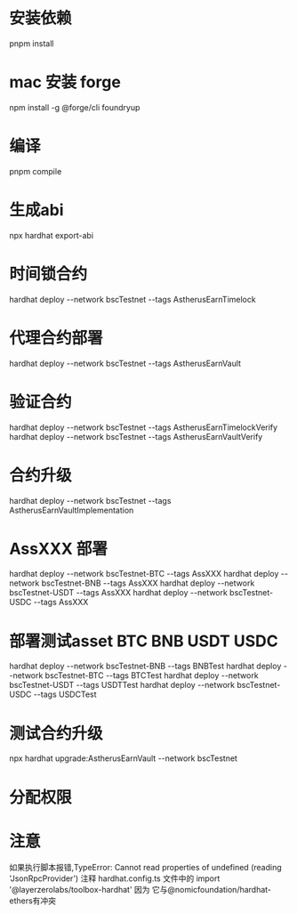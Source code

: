 # 安装依赖
pnpm install

# mac 安装 forge
npm install -g @forge/cli
foundryup

# 编译
pnpm compile

# 生成abi
npx hardhat export-abi

# 时间锁合约
hardhat deploy --network bscTestnet --tags AstherusEarnTimelock

# 代理合约部署
hardhat deploy --network bscTestnet --tags AstherusEarnVault

# 验证合约
hardhat deploy --network bscTestnet --tags AstherusEarnTimelockVerify
hardhat deploy --network bscTestnet --tags AstherusEarnVaultVerify

# 合约升级
hardhat deploy --network bscTestnet --tags AstherusEarnVaultImplementation

# AssXXX 部署
hardhat deploy --network bscTestnet-BTC --tags AssXXX
hardhat deploy --network bscTestnet-BNB --tags AssXXX
hardhat deploy --network bscTestnet-USDT --tags AssXXX
hardhat deploy --network bscTestnet-USDC --tags AssXXX

# 部署测试asset BTC BNB USDT USDC
hardhat deploy --network bscTestnet-BNB --tags BNBTest
hardhat deploy --network bscTestnet-BTC --tags BTCTest
hardhat deploy --network bscTestnet-USDT --tags USDTTest
hardhat deploy --network bscTestnet-USDC --tags USDCTest


# 测试合约升级
npx hardhat upgrade:AstherusEarnVault --network bscTestnet


# 分配权限


# 注意
如果执行脚本报错,TypeError: Cannot read properties of undefined (reading 'JsonRpcProvider') 注释 hardhat.config.ts 文件中的  import '@layerzerolabs/toolbox-hardhat'
因为 它与@nomicfoundation/hardhat-ethers有冲突